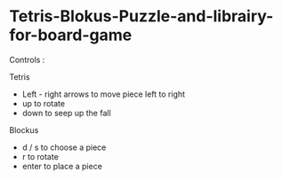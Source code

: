 # Tetris-Blokus-Puzzle-and-librairy-for-board-game

Controls :

Tetris 
  - Left - right arrows to move piece left to right 
  - up to rotate 
  - down to seep up the fall
  
Blockus 
  - d / s to choose a piece 
  - r to rotate
  - enter to place a piece 
